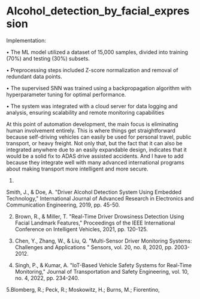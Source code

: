 # Alcohol_detection_by_facial_expression

Implementation:

•
The ML model utilized a dataset of 15,000 samples, divided into training (70%) and testing (30%) subsets.

•
Preprocessing steps included Z-score normalization and removal of redundant data points.

•
The supervised SNN was trained using a backpropagation algorithm with hyperparameter tuning for optimal performance.

•
The system was integrated with a cloud server for data logging and analysis, ensuring scalability and remote monitoring capabilities


At this point of automation development, the main focus is eliminating human involvement entirely. This is where things get straightforward because self-driving vehicles can easily be used for personal travel, public transport, or heavy freight. Not only that, but the fact that it can also be integrated anywhere due to an easily expandable design, indicates that it would be a solid fix to ADAS drive assisted accidents. And I have to add because they integrate well with many advanced international programs about making transport more intelligent and more secure.

1.
Smith, J., & Doe, A. "Driver Alcohol Detection System Using Embedded Technology," International Journal of Advanced Research in Electronics and Communication Engineering, 2019, pp. 45-50.


2. Brown, R., & Miller, T. "Real-Time Driver Drowsiness Detection Using Facial Landmark Features," Proceedings of the IEEE International Conference on Intelligent Vehicles, 2021, pp. 120-125.


3. Chen, Y., Zhang, W., & Liu, Q. "Multi-Sensor Driver Monitoring Systems: Challenges and Applications " Sensors, vol. 20, no. 8, 2020, pp. 2003-2012.

  
4. Singh, P., & Kumar, A. "IoT-Based Vehicle Safety Systems for Real-Time Monitoring," Journal of Transportation and Safety Engineering, vol. 10, no. 4, 2022, pp. 234-240.
   

5.Blomberg, R.; Peck, R.; Moskowitz, H.; Burns, M.; Fiorentino,
